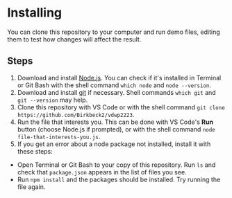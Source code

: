 # Installing

You can clone this repository to your computer and run demo files, editing them to test how changes will affect the result.

## Steps

1. Download and install [Node.js](https://nodejs.org/en/download/). You can check if it's installed in Terminal or Git Bash with the shell command `which node` and `node --version`.
2. Download and install [git](https://git-scm.com/downloads) if necessary. Shell commands `which git` and `git --version` may help.
3. Clone this repository with VS Code or with the shell command `git clone https://github.com/Birkbeck2/vdwp2223`.
4. Run the file that interests you. This can be done with VS Code's **Run** button (choose Node.js if prompted), or with the shell command `node file-that-interests-you.js`.
5. If you get an error about a node package not installed, install it with these steps:
* Open Terminal or Git Bash to your copy of this repository. Run `ls` and check that `package.json` appears in the list of files you see.
* Run `npm install` and the packages should be installed. Try running the file again.
